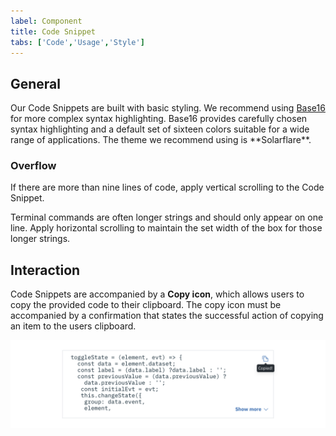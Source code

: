 ```yaml
---
label: Component
title: Code Snippet
tabs: ['Code','Usage','Style']
---
```


## General

<p>Our Code Snippets are built with basic styling. We recommend using <a href="https://github.com/chriskempson/base16" target=blank>Base16</a> for more complex syntax highlighting. Base16 provides carefully chosen syntax highlighting and a default set of sixteen colors suitable for a wide range of applications. The theme we recommend using is **Solarflare**.</p>

### Overflow

If there are more than nine lines of code, apply vertical scrolling to the Code Snippet.

Terminal commands are often longer strings and should only appear on one line. Apply horizontal scrolling to maintain the set width of the box for those longer strings.

## Interaction

Code Snippets are accompanied by a **Copy icon**, which allows users to copy the provided code to their clipboard. The copy icon must be accompanied by a confirmation that states the successful action of copying an item to the users clipboard.

![code snippet example](images/code-snippet-usage-1.png)
